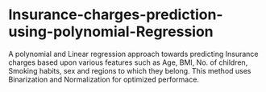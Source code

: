 # Insurance-charges-prediction-using-polynomial-Regression
A polynomial and Linear regression approach towards predicting Insurance charges based upon various features such as Age, BMI, No. of children, Smoking habits, sex and regions to which they belong.
This method uses Binarization and Normalization for optimized performace.
